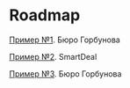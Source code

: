 # Roadmap

[Пример №1](../attachments/docProjectCharterRoadmap-1.pdf). Бюро Горбунова

[Пример №2](https://drive.google.com/file/d/1ksjP-Try8SgWoEP6Wlz_j18N6JFZM2v6/view). SmartDeal

[Пример №3](../attachments/docProjectCharterRoadmap-2.png). Бюро Горбунова